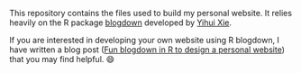This repository contains the files used to build my personal website. It relies heavily on the R package [blogdown](https://bookdown.org/yihui/blogdown/) developed by [Yihui Xie](https://yihui.org/).

If you are interested in developing your own website using R blogdown, I have written a blog post ([Fun blogdown in R to design a personal website](https://annielyu.com/2020/01/12/blogdown-website/)) that you may find helpful. :smile:

